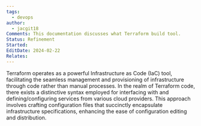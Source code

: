```yaml
---
tags:
  - devops
author:
  - jacgit18
Comments: This documentation discusses what Terraform build tool.
Status: Refinement
Started: 
EditDate: 2024-02-22
Relates:
---
```

Terraform operates as a powerful Infrastructure as Code (IaC) tool, facilitating the seamless management and provisioning of infrastructure through code rather than manual processes. In the realm of Terraform code, there exists a distinctive syntax employed for interfacing with and defining/configuring services from various cloud providers. This approach involves crafting configuration files that succinctly encapsulate infrastructure specifications, enhancing the ease of configuration editing and distribution.